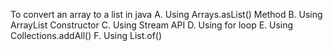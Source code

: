 To convert an array to a list in java
      A.	Using Arrays.asList() Method
      B.	Using ArrayList Constructor 
      C.	Using Stream API 
      D.	Using for loop
      E.	Using Collections.addAll()
      F.	Using List.of()
